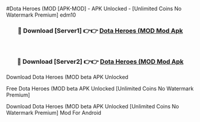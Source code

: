 #Dota Heroes (MOD [APK-MOD] - APK Unlocked - [Unlimited Coins No Watermark Premium] edm10



<div align="center">

<h3>🔴 Download [Server1] 👉👉 <a href="https://momento.my/?title=Dota_Heroes_(MOD">Dota Heroes (MOD Mod Apk</a></h3><br>

<h3>🔴 Download [Server2] 👉👉 <a href="https://momento.my/?title=Dota_Heroes_(MOD">Dota Heroes (MOD Mod Apk</a></h3>
</div>



Download Dota Heroes (MOD beta APK Unlocked

Free Dota Heroes (MOD beta APK Unlocked [Unlimited Coins No Watermark Premium]

Download Dota Heroes (MOD beta APK Unlocked [Unlimited Coins No Watermark Premium] Mod For Android
